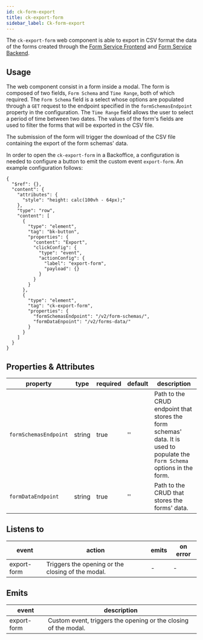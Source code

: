 ```yaml
---
id: ck-form-export
title: ck-export-form
sidebar_label: Ck-form-export
---
```

The `ck-export-form` web component is able to export in CSV format the data of the forms created through the [Form Service Frontend](../../form-service-frontend/overview) and [Form Service Backend](../../form-service-backend/overview).

## Usage

The web component consist in a form inside a modal. The form is composed of two fields, `Form Schema` and `Time Range`, both of which required. The `Form Schema` field is a select whose options are populated through a `GET` request to the endpoint specified in the `formSchemasEndpoint` property in the configuration. The `Time Range` field allows the user to select a period of time between two dates. The values of the form's fields are used to filter the forms that will be exported in the CSV file.

The submission of the form will trigger the download of the CSV file containing the export of the form schemas' data.

In order to open the `ck-export-form` in a Backoffice, a configuration is needed to configure a button to emit the custom event `export-form`. An example configuration follows: 

```
{
  "$ref": {},
  "content": {
    "attributes": {
      "style": "height: calc(100vh - 64px);"
    },
    "type": "row",
    "content": [
      {
        "type": "element",
        "tag": "bk-button",
        "properties": {
          "content": "Export",
          "clickConfig": {
            "type": "event",
            "actionConfig": {
              "label": "export-form",
              "payload": {}
            }
          }
        }
      },
      {
        "type": "element",
        "tag": "ck-export-form",
        "properties": {
          "formSchemasEndpoint": "/v2/form-schemas/",
          "formDataEnpoint": "/v2/forms-data/"
        }
      }
    ]
  }
}
```

## Properties & Attributes

| property | type | required | default | description |
|----------|------|----------|---------|-------------|
|`formSchemasEndpoint`| string | true | '' | Path to the CRUD endpoint that stores the form schemas' data. It is used to populate the `Form Schema` options in the form. |
|`formDataEndpoint`| string | true | '' | Path to the CRUD that stores the forms' data. |

## Listens to

| event | action | emits | on error |
|-------|--------|-------|----------|
|export-form| Triggers the opening or the closing of the modal. | - | - |

## Emits

| event | description |
|-------|-------------|
|export-form| Custom event, triggers the opening or the closing of the modal. |
